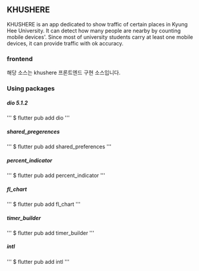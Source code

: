 ## KHUSHERE
KHUSHERE is an app dedicated to show traffic of certain places in Kyung Hee University. It can detect how many people are nearby by counting mobile devices'. Since most of university students carry at least one mobile devices, it can provide traffic with ok accuracy.

### frontend
해당 소스는 khushere 프론트엔드 구현 소스입니다.

### Using packages
##### dio 5.1.2

'''
$ flutter pub add dio
'''

##### shared_pregerences

'''
$ flutter pub add shared_preferences
'''

##### percent_indicator

'''
$ flutter pub add percent_indicator
'''

##### fl_chart

'''
$ flutter pub add fl_chart
'''

##### timer_builder

'''
$ flutter pub add timer_builder
'''

##### intl

'''
$ flutter pub add intl
'''
